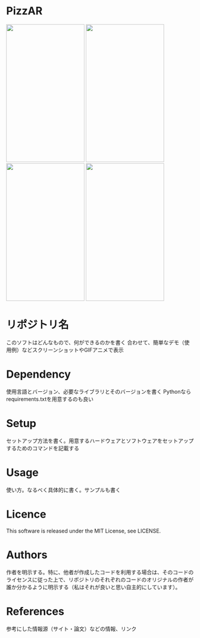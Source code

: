 # PizzAR

<img src="https://user-images.githubusercontent.com/39023006/54884256-209fce80-4eb2-11e9-8a43-36a5fdf9226d.jpg" 
Height="370" width="210">
<img src="https://user-images.githubusercontent.com/39023006/54884256-209fce80-4eb2-11e9-8a43-36a5fdf9226d.jpg" 
Height="370" width="210">
<img src="https://user-images.githubusercontent.com/39023006/54884256-209fce80-4eb2-11e9-8a43-36a5fdf9226d.jpg" 
Height="370" width="210">
<img src="https://user-images.githubusercontent.com/39023006/54884256-209fce80-4eb2-11e9-8a43-36a5fdf9226d.jpg" 
Height="370" width="210">

# リポジトリ名
このソフトはどんなもので、何ができるのかを書く
合わせて、簡単なデモ（使用例）などスクリーンショットやGIFアニメで表示

# Dependency
使用言語とバージョン、必要なライブラリとそのバージョンを書く
Pythonならrequirements.txtを用意するのも良い

# Setup
セットアップ方法を書く。用意するハードウェアとソフトウェアをセットアップするためのコマンドを記載する

# Usage
使い方。なるべく具体的に書く。サンプルも書く

# Licence
This software is released under the MIT License, see LICENSE.

# Authors
作者を明示する。特に、他者が作成したコードを利用する場合は、そのコードのライセンスに従った上で、リポジトリのそれぞれのコードのオリジナルの作者が誰か分かるように明示する（私はそれが良いと思い自主的にしています）。

# References
参考にした情報源（サイト・論文）などの情報、リンク
